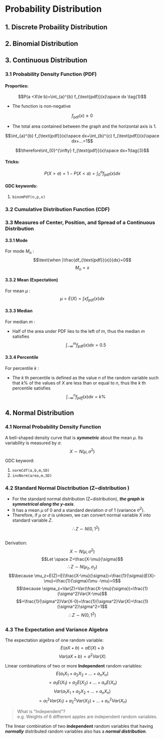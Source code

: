 # Probability Distribution 
## 1. Discrete Probaility Distribution 
## 2. Binomial Distribution 
## 3. Continuous Distribution 
### 3.1 Probability Density Function (PDF)
#### Proporties:

$$P(a <X\le b)=\int_{a}^{b} f_{\text{pdf}}(x)\space dx \tag{1}$$  

* The function is non-negative  

$$f_{\text{pdf}}(x) \ge 0 \tag{2}$$   

*  The total area contained between the graph and the horizontal axis is 1. 

$$\int_{a}^{b} f_{\text{pdf}}(x)\space dx+\int_{b}^{c} f_{\text{pdf}}(x)\space dx+...=1$$  

$$\therefore\int_{0}^{\infty} f_{\text{pdf}}(x)\space dx=1\tag{3}$$

#### Tricks: 
$$P(X>a)=1-P(X<a)=\int _{0}^{a}f_{\text{pdf}}(x)dx\tag{4}$$

#### GDC keywords:
1. `binomPdf(n,p,x)`  


### 3.2 Cumulative Distribution Function (CDF)
### 3.3 Measures of Center, Position, and Spread of a Continuous Distribution
#### 3.3.1 Mode 
For mode $M_o$ :
$$\text{when }\frac{df_{\text{pdf}}(x)}{dx}=0$$
$$M_o =x$$

#### 3.3.2 Mean (Expectation)
For mean $\mu$ :
$$\mu = E(X)=\int xf_{\text{pdf}}(x)dx$$

#### 3.3.3 Median
For median $m$ :  
* Half of the area under PDF lies to the left of m, thus the median $m$ satisfies
$$\int_{-\infty}^{m}f_{\text{pdf}}(x)dx=0.5$$

#### 3.3.4 Percentile
For percentile $k$ :  
* The $k$ th percentile is defined as the value $n$ of the random variable such that $k\%$ of the values of $X$ are less than or equal to $n$, thus the $k$ th percentile satisfies
$$\int _{-\infty}^{n}f_{pdf}(x)dx=k\%$$

## 4. Normal Distribution 
### 4.1 Normal Probability Density Function 
A bell-shaped density curve that is ***symmetric*** about the mean $\mu$. Its variability is measured by $\sigma$.  
$$X\sim N(\mu,\sigma^2)\tag{1}$$

GDC keyword: 
1.  `normCdf(a,b,m,SD)`  
2.  `invNorm(area,m,SD)`

### 4.2 Standard Normal Disctribution (Z~distribution ) 
* For the standard normal distribution (Z~distribution), ***the graph is symmetrical along the y-axis***. 
* It has a mean $\mu$ of $0$ and a standard deviation $\sigma$ of 1 (variance $\sigma^2$).   
* Therefore, if $\mu$ or $\sigma$ is unkown, we can convert normal variable $X$ into standard variable $Z$.  
 $$\therefore Z\sim N(0,1^2)\tag{2}$$

##
Derivation: 
$$X\sim N(\mu,\sigma^2)$$
$$Let \space Z=\frac{X-\mu}{\sigma}$$
$$\therefore Z\sim N(\mu_z,\sigma_z)$$
$$\because \mu_z=E(Z)=E(\frac{X-\mu}{\sigma})=\frac{1}{\sigma}(E(X)-\mu)=\frac{1}{\sigma}(\mu -\mu)=0$$
$$\because \sigma_z=Var(Z)=Var(\frac{X-\mu}{\sigma})=\frac{1}{\sigma^2}Var(X-\mu)$$
$$=\frac{1}{\sigma^2}Var(X-0)=\frac{1}{\sigma^2}Var(X)=\frac{1}{\sigma^2}\sigma^2=1$$
$$\therefore Z\sim N(0,1^2)$$
##



### 4.3 The Expectation and Variance Algebra
The expectation algebra of one random variable:  
$$E(aX+b) = aE(X)+b\tag{3}$$
$$Var(aX+b)=a^2Var(X)\tag{4}$$

Linear combinations of two or more **Independent** random variables:  
$$E(a_1X_1+a_2X_2+...+a_nX_n) $$
$$= a_1E(X_1)+a_2E(X_2)+...+a_nE(X_n)\tag{5}$$
$$Var(a_1X_1+a_2X_2+...+a_nX_n)$$
$$=a_1^2Var(X_1)+a_2^2Var(X_2)+...+a_n^2Var(X_n)\tag{6}$$
> What is "Independent"?  
> e.g. Weights of 6 diffierent apples are independent random variables. 

The linear combination of two **independent** random variables that having ***normally*** distributed random variables also has a ***normal distribution***. 